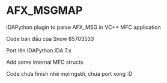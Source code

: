 # AFX_MSGMAP
IDAPython plugin to parse AFX_MSG in VC++ MFC application

Code ban đầu của Snow 85703533

Port lên IDAPython IDA 7.x

Add some internal MFC structs

Code chưa finish nhé mọi người, chưa port xong :D

